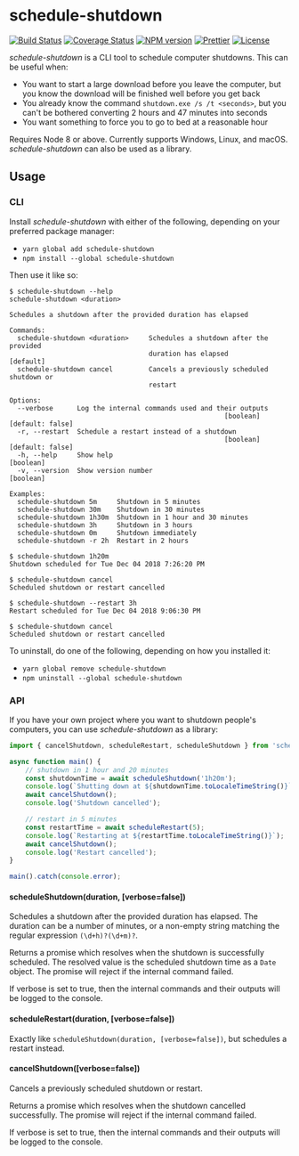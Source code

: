 # schedule-shutdown

[![Build Status][ci-image]][ci-url]
[![Coverage Status][codecov-image]][codecov-url]
[![NPM version][npm-image]][npm-url]
[![Prettier][prettier-image]][prettier-url]
[![License][license-image]][license-url]

_schedule-shutdown_ is a CLI tool to schedule computer shutdowns. This can be useful when:

-   You want to start a large download before you leave the computer, but you know the download will be finished well before you get back
-   You already know the command `shutdown.exe /s /t <seconds>`, but you can't be bothered converting 2 hours and 47 minutes into seconds
-   You want something to force you to go to bed at a reasonable hour

Requires Node 8 or above. Currently supports Windows, Linux, and macOS. _schedule-shutdown_ can also be used as a library.

## Usage

### CLI

Install _schedule-shutdown_ with either of the following, depending on your preferred package manager:

-   `yarn global add schedule-shutdown`
-   `npm install --global schedule-shutdown`

Then use it like so:

```console
$ schedule-shutdown --help
schedule-shutdown <duration>

Schedules a shutdown after the provided duration has elapsed

Commands:
  schedule-shutdown <duration>     Schedules a shutdown after the provided
                                   duration has elapsed                [default]
  schedule-shutdown cancel         Cancels a previously scheduled shutdown or
                                   restart

Options:
  --verbose      Log the internal commands used and their outputs
                                                      [boolean] [default: false]
  -r, --restart  Schedule a restart instead of a shutdown
                                                      [boolean] [default: false]
  -h, --help     Show help                                             [boolean]
  -v, --version  Show version number                                   [boolean]

Examples:
  schedule-shutdown 5m     Shutdown in 5 minutes
  schedule-shutdown 30m    Shutdown in 30 minutes
  schedule-shutdown 1h30m  Shutdown in 1 hour and 30 minutes
  schedule-shutdown 3h     Shutdown in 3 hours
  schedule-shutdown 0m     Shutdown immediately
  schedule-shutdown -r 2h  Restart in 2 hours

$ schedule-shutdown 1h20m
Shutdown scheduled for Tue Dec 04 2018 7:26:20 PM

$ schedule-shutdown cancel
Scheduled shutdown or restart cancelled

$ schedule-shutdown --restart 3h
Restart scheduled for Tue Dec 04 2018 9:06:30 PM

$ schedule-shutdown cancel
Scheduled shutdown or restart cancelled
```

To uninstall, do one of the following, depending on how you installed it:

-   `yarn global remove schedule-shutdown`
-   `npm uninstall --global schedule-shutdown`

### API

If you have your own project where you want to shutdown people's computers, you can use _schedule-shutdown_ as a library:

```typescript
import { cancelShutdown, scheduleRestart, scheduleShutdown } from 'schedule-shutdown';

async function main() {
    // shutdown in 1 hour and 20 minutes
    const shutdownTime = await scheduleShutdown('1h20m');
    console.log(`Shutting down at ${shutdownTime.toLocaleTimeString()}`);
    await cancelShutdown();
    console.log('Shutdown cancelled');

    // restart in 5 minutes
    const restartTime = await scheduleRestart(5);
    console.log(`Restarting at ${restartTime.toLocaleTimeString()}`);
    await cancelShutdown();
    console.log('Restart cancelled');
}

main().catch(console.error);
```

#### scheduleShutdown(duration, [verbose=false])

Schedules a shutdown after the provided duration has elapsed. The duration can be a number of minutes, or a non-empty string matching the regular expression `(\d+h)?(\d+m)?`.

Returns a promise which resolves when the shutdown is successfully scheduled. The resolved value is the scheduled shutdown time as a `Date` object. The promise will reject if the internal command failed.

If verbose is set to true, then the internal commands and their outputs will be logged to the console.

#### scheduleRestart(duration, [verbose=false])

Exactly like `scheduleShutdown(duration, [verbose=false])`, but schedules a restart instead.

#### cancelShutdown([verbose=false])

Cancels a previously scheduled shutdown or restart.

Returns a promise which resolves when the shutdown cancelled successfully. The promise will reject if the internal command failed.

If verbose is set to true, then the internal commands and their outputs will be logged to the console.

[ci-image]: https://img.shields.io/github/workflow/status/Shingyx/schedule-shutdown/Node.js%20CI/master?style=flat-square
[ci-url]: https://github.com/Shingyx/schedule-shutdown/actions?query=branch%3Amaster
[codecov-image]: https://img.shields.io/codecov/c/github/Shingyx/schedule-shutdown/master.svg?style=flat-square
[codecov-url]: https://codecov.io/gh/Shingyx/schedule-shutdown
[npm-image]: https://img.shields.io/npm/v/schedule-shutdown.svg?style=flat-square
[npm-url]: https://www.npmjs.com/package/schedule-shutdown
[prettier-image]: https://img.shields.io/badge/code_style-prettier-ff69b4.svg?style=flat-square
[prettier-url]: https://github.com/prettier/prettier
[license-image]: https://img.shields.io/github/license/Shingyx/schedule-shutdown.svg?style=flat-square
[license-url]: https://github.com/Shingyx/schedule-shutdown/blob/master/LICENSE.md
